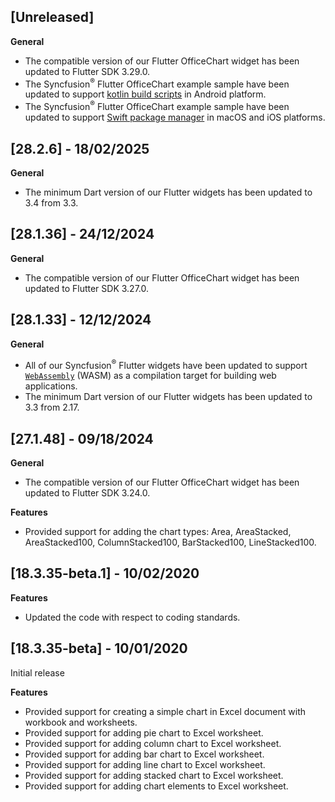 ## [Unreleased]

**General**

*  The compatible version of our Flutter OfficeChart widget has been updated to Flutter SDK 3.29.0.
*  The Syncfusion<sup>&reg;</sup> Flutter OfficeChart example sample have been updated to support [kotlin build scripts](https://docs.flutter.dev/release/breaking-changes/flutter-gradle-plugin-apply) in Android platform.
*  The Syncfusion<sup>&reg;</sup> Flutter OfficeChart example sample have been updated to support [Swift package manager](https://docs.flutter.dev/packages-and-plugins/swift-package-manager/for-app-developers) in macOS and iOS platforms.

## [28.2.6] - 18/02/2025

**General**

* The minimum Dart version of our Flutter widgets has been updated to 3.4 from 3.3.

## [28.1.36] - 24/12/2024

**General**

* The compatible version of our Flutter OfficeChart widget has been updated to Flutter SDK 3.27.0.

## [28.1.33] - 12/12/2024

**General**

* All of our Syncfusion<sup>&reg;</sup> Flutter widgets have been updated to support [`WebAssembly`](https://docs.flutter.dev/platform-integration/web/wasm) (WASM) as a compilation target for building web applications.
* The minimum Dart version of our Flutter widgets has been updated to 3.3 from 2.17.

## [27.1.48] - 09/18/2024

**General**

* The compatible version of our Flutter OfficeChart widget has been updated to Flutter SDK 3.24.0.

**Features**

* Provided support for adding the chart types: Area, AreaStacked, AreaStacked100, ColumnStacked100, BarStacked100, LineStacked100.

## [18.3.35-beta.1] - 10/02/2020

**Features**
* Updated the code with respect to coding standards.

## [18.3.35-beta] - 10/01/2020

Initial release

**Features** 
* Provided support for creating a simple chart in Excel document with workbook and worksheets.
* Provided support for adding pie chart to Excel worksheet.
* Provided support for adding column chart to Excel worksheet.
* Provided support for adding bar chart to Excel worksheet.
* Provided support for adding line chart to Excel worksheet.
* Provided support for adding stacked chart to Excel worksheet.
* Provided support for adding chart elements to Excel worksheet.